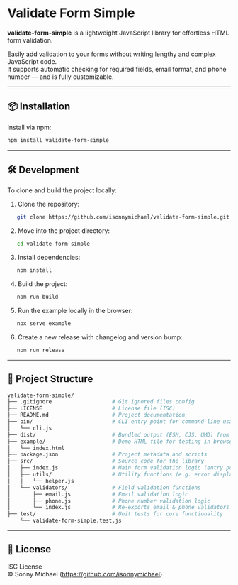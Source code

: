 # Validate Form Simple

**validate-form-simple** is a lightweight JavaScript library for effortless HTML form validation.

Easily add validation to your forms without writing lengthy and complex JavaScript code.  
It supports automatic checking for required fields, email format, and phone number — and is fully customizable.

---

## 📦 Installation

Install via npm:

```bash
npm install validate-form-simple
```

---

## 🛠 Development

To clone and build the project locally:

1. Clone the repository:

```bash
   git clone https://github.com/isonnymichael/validate-form-simple.git
```

2. Move into the project directory:

```bash
   cd validate-form-simple
```

3. Install dependencies:

```bash
   npm install
```

4. Build the project:

```bash
   npm run build
```

5. Run the example locally in the browser:

```bash
   npx serve example
```

6. Create a new release with changelog and version bump:

```bash
   npm run release
```

---

## 📁 Project Structure

```bash
validate-form-simple/
├── .gitignore                   # Git ignored files config
├── LICENSE                      # License file (ISC)
├── README.md                    # Project documentation
├── bin/                         # CLI entry point for command-line usage
│   └── cli.js
├── dist/                        # Bundled output (ESM, CJS, UMD) from Microbundle
├── example/                     # Demo HTML file for testing in browser
│   └── index.html
├── package.json                 # Project metadata and scripts
├── src/                         # Source code for the library
│   ├── index.js                 # Main form validation logic (entry point)
│   ├── utils/                   # Utility functions (e.g. error display, field name)
│   │   └── helper.js
│   └── validators/              # Field validation functions
│       ├── email.js             # Email validation logic
│       ├── phone.js             # Phone number validation logic
│       └── index.js             # Re-exports email & phone validators
├── test/                        # Unit tests for core functionality
    └── validate-form-simple.test.js
```

---

## 📄 License

ISC License  
© Sonny Michael (https://github.com/isonnymichael)
